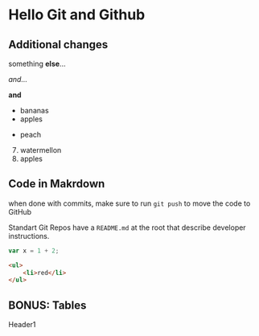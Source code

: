 # Hello Git and Github

## Additional changes

something **else**...

_and..._

__and__

* bananas
* apples
- peach
7. watermellon
1. apples

## Code in Makrdown
when done with commits, make sure to run `git push` to move the code to GitHub

Standart Git Repos have a `README.md` at the root that describe developer instructions.

```js
var x = 1 + 2;
```

```html
<ul>
    <li>red</li>
</ul>
```

## BONUS: Tables
Header1 